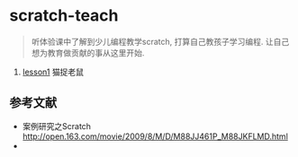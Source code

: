 # scratch-teach
> 听体验课中了解到少儿编程教学scratch, 打算自己教孩子学习编程. 让自己想为教育做贡献的事从这里开始.

1. [lesson1]() 猫捉老鼠

## 参考文献
* 案例研究之Scratch http://open.163.com/movie/2009/8/M/D/M88JJ461P_M88JKFLMD.html
*
